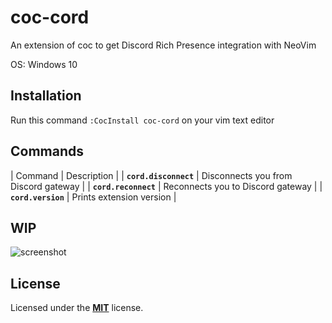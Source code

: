 # coc-cord

An extension of coc to get Discord Rich Presence integration with NeoVim


OS: Windows 10

## Installation

Run this command `:CocInstall coc-cord` on your vim text editor

## Commands

| Command | Description |
| **`cord.disconnect`** | Disconnects you from Discord gateway |
| **`cord.reconnect`** | Reconnects you to Discord gateway |
| **`cord.version`** | Prints extension version |

## WIP

![screenshot](screenshot.png)

## License

Licensed under the [**MIT**](https://choosealicense.com/licenses/mit/) license.
